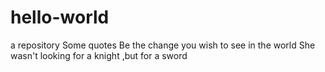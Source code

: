 # hello-world
a repository
Some quotes
Be the change you wish to see in the world
She wasn't looking for a knight ,but for a sword
